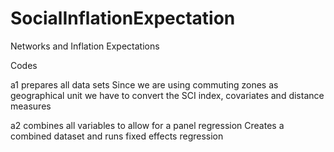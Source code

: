 # SocialInflationExpectation
Networks and Inflation Expectations

Codes

a1 prepares all data sets
Since we are using commuting zones as geographical unit we have to convert the SCI index, covariates and distance measures

a2 combines all variables to allow for a panel regression
Creates a combined dataset and runs fixed effects regression
